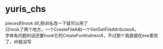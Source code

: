 # yuris_chs
pieces的hook dll,把dll名改一下就可以用了  
只hook了两个地方，一个CreateFileA和一个GetGetFileAttributesA。  
字体有问题的话还要hook它的CreateFontIndirectA，不过那个我直接在exe里改了，dll就没写

